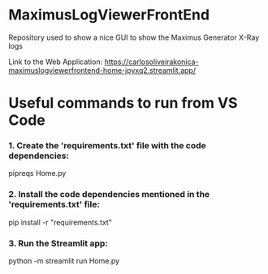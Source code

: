 # MaximusLogViewerFrontEnd
Repository used to show a nice GUI to show the Maximus Generator X-Ray logs

Link to the Web Application: https://carlosoliveirakonica-maximuslogviewerfrontend-home-jpyxq2.streamlit.app/

# Useful commands to run from VS Code

### 1. Create the 'requirements.txt' file with the code dependencies:
pipreqs Home.py

### 2. Install the code dependencies mentioned in the 'requirements.txt' file:
pip install -r "requirements.txt"

### 3. Run the Streamlit app:
python -m streamlit run Home.py
